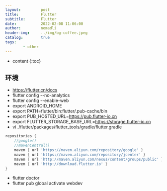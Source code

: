 ```yaml
---
layout:         post
title:          Flutter
subtitle:       Flutter
date:           2022-02-08 11:06:00
author:         nomadli
header-img:     ../img/bg-coffee.jpeg
catalog:        true
tags:
        - other
---
```


* content
{:toc}

## 环境
- https://flutter.cn/docs
- flutter config --no-analytics
- flutter config --enable-web
- export ANDROID_HOME
- export PATH=flutter/bin:flutter/.pub-cache/bin
- export PUB_HOSTED_URL=https://pub.flutter-io.cn 
- export FLUTTER_STORAGE_BASE_URL=https://storage.flutter-io.cn
- vi ./flutter/packages/flutter_tools/gradle/flutter.gradle
```gradle
repositories {
    //google()
    //mavenCentral()
    maven { url 'https://maven.aliyun.com/repository/google' }
    maven { url 'https://maven.aliyun.com/repository/jcenter' }
    maven { url 'http://maven.aliyun.com/nexus/content/groups/public' }
    maven { url 'http://download.flutter.io' }
}
```
- flutter doctor
- flutter pub global activate webdev